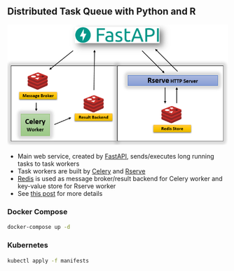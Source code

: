 ## Distributed Task Queue with Python and R

![](/note/diagram.png)

* Main web service, created by [FastAPI](https://fastapi.tiangolo.com/), sends/executes long running tasks to task workers
* Task workers are built by [Celery](http://www.celeryproject.org/) and [Rserve](https://www.rforge.net/Rserve/)
* [Redis](https://redis.io/) is used as message broker/result backend for Celery worker and key-value store for Rserve worker
* See [this post](https://jaehyeon.me/blog/2019-11-15-Distributed-Task-Queue-with-Python-and-R-Example) for more details


### Docker Compose

```bash
docker-compose up -d
```

### Kubernetes

```bash
kubectl apply -f manifests
```